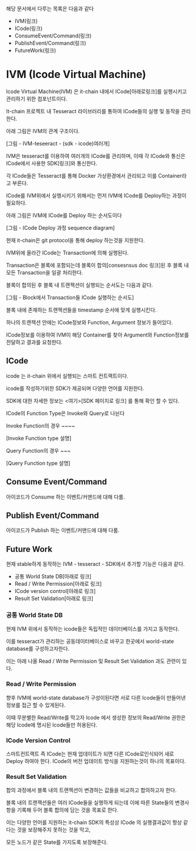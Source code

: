 해당 문서에서 다루는 목록은 다음과 같다

- IVM(링크)
- ICode(링크)
- ConsumeEvent/Command(링크)
- PublishEvent/Command(링크)
- FutureWork(링크)

# IVM (Icode Virtual Machine)

Icode Virtual Machine(IVM) 은 it-chain 내에서 ICode[아래로링크]를 실행시키고 관리하기 위한 컴포넌트이다.

It-chain 프로젝트 내 Tesseract 라이브러리를 통하여 ICode들의 실행 및 동작을 관리한다.

아래 그림은 IVM의 관계 구조이다.

[그림 - IVM-teseeract - (sdk - icode)여러개]

IVM은 tesseract를 이용하여 여러개의 ICode를 관리하며, 이때 각 ICode와 통신은 ICode에서 사용한 SDK[링크]와 통신한다.

각 ICode들은 Tesseract를 통해 Docker 가상환경에서 관리되고 이를 Container라고 부른다.



ICode를 IVM위에서 실행시키기 위해서는 먼저 IVM에 ICode를 Deploy하는 과정이 필요하다.

아래 그림은 IVM에 ICode를 Deploy 하는 순서도이다

[그림 - ICode Deploy 과정 sequence diagram]

현재 it-chain은 git protocol을 통해 deploy 하는것을 지원한다.



IVM위에 올라간 ICode는 Transaction에 의해 실행된다.

Transaction은 블록에 포함되는데 블록이 합의[consesnsus doc 링크]된 후 블록 내 모든 Transaction을 일괄 처리한다.

블록이 합의된 후 블록 내 트랜젝션이 실행되는 순서도는 다음과 같다.

[그림 - Block에서 Transaction들 ICode 실행하는 순서도]

블록 내에 존재하는 트랜젝션들을 timestamp 순서에 맞게 실행시킨다.

하나의 트랜젝션 안에는 ICode정보와 Function, Argument 정보가 들어있다.

ICode정보를 이용하여 IVM이 해당 Container를 찾아 Argument와 Function정보를 전달하고 결과를 요청한다.



## ICode

icode 는 it-chain 위에서 실행되는 스마트 컨트랙트이다.

icode를 작성하기위한 SDK가 제공되며 다양한 언어를 지원한다.

SDK에 대한 자세한 정보는 <여기>[SDK 페이지로 링크] 를 통해 확인 할 수 있다.

ICode의 Function Type은 Invoke와 Query로 나뉜다

Invoke Function의 경우 ~~~~

[Invoke Function type 설명]

Query Function의 경우 ~~~

[Query Function type 설명]



## Consume Event/Command

아이코드가 Consume 하는 이벤트/커맨드에 대해 다룸.



## Publish Event/Command

아이코드가 Publish 하는 이벤트/커맨드에 대해 다룸.



## Future Work

현재 stable하게 동작하는 IVM - tesseract - SDK에서 추가할 기능은 다음과 같다.

- 공통 World State DB[아래로 링크]
- Read / Write Permission[아래로 링크]
- ICode version control[아래로 링크]
- Result Set Validation[아래로 링크]



### 공통 World State DB

현재 IVM 위에서 동작하는 icode들은 독립적인 데이터베이스를 가지고 동작한다.

이를 tesseract가 관리하는 공동데이터베이스로 바꾸고 한곳에서 world-state database를 구성하고자한다.

이는 아래 나올 Read / Write Permission 및 Result Set Validation 과도 관련이 있다.



### Read / Write Permission

 향후 IVM에 world-state database가 구성이된다면 서로 다른 Icode들이 만들어낸 정보를 접근 할 수 있게된다.

이때 무분별한 Read/Write를 막고자 Icode 에서 생성한 정보의 Read/Write 권한은 해당 Icode에 명시된 Icode들만 허용된다.



### ICode Version Control

스마트컨트랙트 즉  ICode는 현재 업데이트가 되면 다른 ICode로인식되어 새로 Deploy 하여야 한다. ICode의 버전 업데이트 방식을 지원하는것이 하나의 목표이다.



### Result Set Validation

합의 과정에서 블록 내의 트랜젝션이 변경하는 값들을 비교하고 합의하고자 한다.

블록 내의 트랜젝션들은 여러 ICode들을 실행하게 되는데 이에 따른 State들의 변경사항을 기록해 두어 블록 합의에 담는 것을 목표로 한다.

이는 다양한 언어를 지원하는 it-chain SDK의 특성상 ICode 의 실행결과값이 항상 같다는 것을 보장해주지 못하는 것을 막고,

모든 노드가 같은 State를 가지도록 보장해준다.